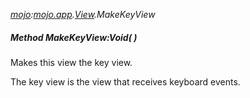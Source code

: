 _[mojo](../../modules/mojo/mojo-module.md):[mojo.app](../../modules/mojo/mojo-app.md).[View](../../modules/mojo/mojo-app-view.md).MakeKeyView_
##### Method MakeKeyView:Void(  )
Makes this view the key view.

The key view is the view that receives keyboard events.
